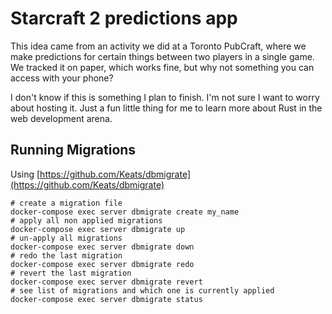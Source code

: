 # Starcraft 2 predictions app

This idea came from an activity we did at a Toronto PubCraft, where we make predictions for certain things between two players in a single game. We tracked it on paper, which works fine, but why not something you can access with your phone?

I don't know if this is something I plan to finish. I'm not sure I want to worry about hosting it. Just a fun little thing for me to learn more about Rust in the web development arena.

## Running Migrations

Using [https://github.com/Keats/dbmigrate](https://github.com/Keats/dbmigrate)

```
# create a migration file
docker-compose exec server dbmigrate create my_name
# apply all non applied migrations
docker-compose exec server dbmigrate up
# un-apply all migrations
docker-compose exec server dbmigrate down
# redo the last migration
docker-compose exec server dbmigrate redo
# revert the last migration
docker-compose exec server dbmigrate revert
# see list of migrations and which one is currently applied
docker-compose exec server dbmigrate status
```